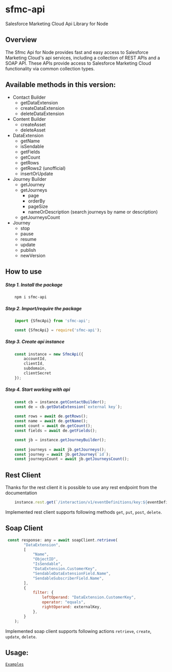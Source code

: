 sfmc-api
============

Salesforce Marketing Cloud Api Library for Node

## Overview ##

The Sfmc Api for Node provides fast and easy access to Salesforce Marketing Cloud's api services, including a collection of REST APIs and a SOAP API. These APIs provide access to Salesforce Marketing Cloud functionality via common collection types. 

## Available methods in this version:

* Contact Builder
    * getDataExtension
    * createDataExtension
    * deleteDataExtension
* Content Builder
    * createAsset
    * deleteAsset
* DataExtension
    * getName
    * isSendable
    * getFields
    * getCount
    * getRows
    * getRows2 (unofficial)
    * insertOrUpdate
* Journey Builder
    * getJourney
    * getJourneys
        * page
        * orderBy
        * pageSize
        * nameOrDescription (search journeys by name or description)
    * getJourneysCount
* Journey
    * stop
    * pause
    * resume
    * update
    * publish
    * newVersion


## How to use

##### Step 1. Install the package

```
    npm i sfmc-api
```

##### Step 2. Import/require the package

```js
    import {SfmcApi} from 'sfmc-api';
```

```js
    const {SfmcApi} = require('sfmc-api');
```

##### Step 3. Create api instance
```js
    const instance = new SfmcApi({
        accountId,
        clientId,
        subdomain,
        clientSecret
    });
```

##### Step 4. Start working with api

```js
    const cb = instance.getContactBuilder();
    const de = cb.getDataExtension(`external key`);
    
    const rows = await de.getRows();
    const name = await de.getName();
    const count = await de.getCount();
    const fields = await de.getFields();
```

```js
    const jb = instance.getJourneyBuilder();
    
    const journeys = await jb.getJourneys();
    const journey = await jb.getJourney(`id`);
    const journeysCount = await jb.getJourneysCount();
```

## Rest Client

Thanks for the rest client it is possible to use any rest endpoint from the documentation

```js
    instance.rest.get(`/interaction/v1/eventDefinitions/key:${eventDefinitionKey}`);
```

Implemented rest client supports following methods `get`, `put`, `post`, `delete`.

## Soap Client

```js
 const response: any = await soapClient.retrieve(
        "DataExtension",
        [
            "Name",
            "ObjectID",
            "IsSendable",
            "DataExtension.CustomerKey",
            "SendableDataExtensionField.Name",
            "SendableSubscriberField.Name",
        ],
        {
            filter: {
                leftOperand: "DataExtension.CustomerKey",
                operator: "equals",
                rightOperand: externalKey,
            },
        }
    );
```

Implemented soap client supports following actions `retrieve`, `create`, `update`, `delete`.

## Usage:

[`Examples`](https://github.com/V1rtus9/sfmc-api/tree/master/tests)

